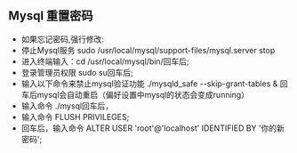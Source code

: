## Mysql 重置密码
- 如果忘记密码,强行修改:
- 停止Mysql服务 sudo /usr/local/mysql/support-files/mysql.server stop
- 进入终端输入：cd /usr/local/mysql/bin/回车后;
- 登录管理员权限 sudo su回车后;
- 输入以下命令来禁止mysql验证功能 ./mysqld_safe --skip-grant-tables & 回车后mysql会自动重启（偏好设置中mysql的状态会变成running）
- 输入命令 ./mysql回车后，
- 输入命令 FLUSH PRIVILEGES;
- 回车后，输入命令 ALTER USER 'root'@'localhost' IDENTIFIED BY '你的新密码';

